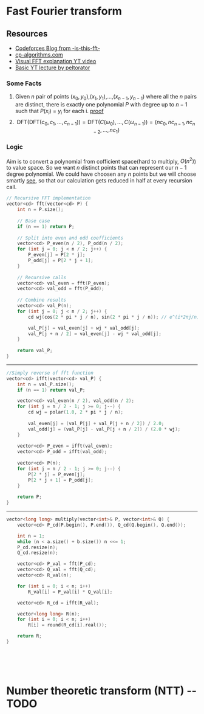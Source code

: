 # Fast Fourier transform

## Resources

- [Codeforces Blog from -is-this-fft-](https://codeforces.com/blog/entry/111371)
- [cp-algorithms.com](https://cp-algorithms.com/algebra/fft.html)
- [Visual FFT explanation YT video](https://www.youtube.com/watch?v=h7apO7q16V0)
- [Basic YT lecture by peltorator](https://codeforces.com/blog/entry/143282)


### Some Facts
1) Given $n$ pair of points $(x_0, y_0)$,$(x_1, y_1)$,…,$(x_{n-1}, y_{n-1})$
 where all the $n$ pairs are distinct, there is exactly one polynomial $P$
 with degree up to $n−1$
 such that $P(x_i$) = $y_i$ for each i. [proof](https://youtu.be/h7apO7q16V0?si=TMaRvNXz9VFMx5MP&t=285)
2) $$
   \text{DFT}\Big(\text{DFT}(c_0, c_1, \dots, c_{n-1})\Big) = \text{DFT}\big(C(\omega_0), \dots, C(\omega_{n-1})\big) = (n c_0, n c_{n-1}, n c_{n-2}, \dots, n c_1)
   $$

### Logic

Aim is to convert a polynomial from cofficient space(hard to multiply, $O(n^2)$) to value space. So we want $n$ distinct points that can represent our $n-1$ degree polynomial. We could have choosen any $n$ points but we will choose smartly [see](https://youtu.be/h7apO7q16V0?si=aw0ZFYsZaYSc-XWC&t=1051), so that our calculation gets reduced in half at every recursion call.


```cpp
// Recursive FFT implementation
vector<cd> fft(vector<cd> P) {
    int n = P.size();
    
    // Base case
    if (n == 1) return P;
    
    // Split into even and odd coefficients
    vector<cd> P_even(n / 2), P_odd(n / 2);
    for (int j = 0; j < n / 2; j++) {
        P_even[j] = P[2 * j];
        P_odd[j] = P[2 * j + 1];
    }
    
    // Recursive calls
    vector<cd> val_even = fft(P_even);
    vector<cd> val_odd = fft(P_odd);
    
    // Combine results
    vector<cd> val_P(n);
    for (int j = 0; j < n / 2; j++) {
        cd wj(cos(2 * pi * j / n), sin(2 * pi * j / n)); // e^(i*2πj/n)

        val_P[j] = val_even[j] + wj * val_odd[j];
        val_P[j + n / 2] = val_even[j] - wj * val_odd[j];
    }
    
    return val_P;
}
```
---
```cpp
//Simply reverse of fft function
vector<cd> ifft(vector<cd> val_P) {
    int n = val_P.size();
    if (n == 1) return val_P;

    vector<cd> val_even(n / 2), val_odd(n / 2);
    for (int j = n / 2 - 1; j >= 0; j--) {
        cd wj = polar(1.0, 2 * pi * j / n);
        
        val_even[j] = (val_P[j] + val_P[j + n / 2]) / 2.0;
        val_odd[j] = (val_P[j] - val_P[j + n / 2]) / (2.0 * wj);
    }
    
    vector<cd> P_even = ifft(val_even);
    vector<cd> P_odd = ifft(val_odd);
    
    vector<cd> P(n);
    for (int j = n / 2 - 1; j >= 0; j--) {
        P[2 * j] = P_even[j];
        P[2 * j + 1] = P_odd[j];
    }
    
    return P;
}
```
---
```cpp
vector<long long> multiply(vector<int>& P, vector<int>& Q) {
    vector<cd> P_cd(P.begin(), P.end()), Q_cd(Q.begin(), Q.end());

    int n = 1;
    while (n < a.size() + b.size()) n <<= 1;
    P_cd.resize(n);
    Q_cd.resize(n);

    vector<cd> P_val = fft(P_cd);
    vector<cd> Q_val = fft(Q_cd);
    vector<cd> R_val(n);

    for (int i = 0; i < n; i++)
        R_val[i] = P_val[i] * Q_val[i];

    vector<cd> R_cd = ifft(R_val);

    vector<long long> R(n);
    for (int i = 0; i < n; i++)
        R[i] = round(R_cd[i].real());

    return R;
}
```
<br />
<br />
<br />

# Number theoretic transform (NTT) -- TODO